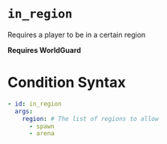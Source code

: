 # `in_region`

Requires a player to be in a certain region

**Requires WorldGuard**

# Condition Syntax
```yaml
- id: in_region
  args:
    region: # The list of regions to allow
      - spawn
      - arena
```
